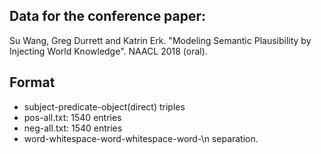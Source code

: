 ## Data for the conference paper:
Su Wang, Greg Durrett and Katrin Erk. "Modeling Semantic Plausibility by Injecting World Knowledge". NAACL 2018 (oral).

## Format
* subject-predicate-object(direct) triples
* pos-all.txt: 1540 entries
* neg-all.txt: 1540 entries
* word-whitespace-word-whitespace-word-\n separation.
